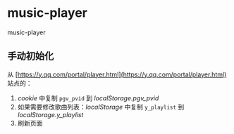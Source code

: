 # music-player
music-player

## 手动初始化
从 [https://y.qq.com/portal/player.html](https://y.qq.com/portal/player.html) 站点的：
1. *cookie* 中复制 `pgv_pvid` 到 *localStorage.pgv_pvid*
2. 如果需要修改歌曲列表：*localStorage* 中复制 `y_playlist` 到 *localStorage.y_playlist*
3. 刷新页面